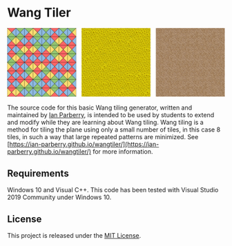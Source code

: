 # Wang Tiler

![Some examples.](/Doxygen/Images/tilings.png)

The source code for this basic Wang tiling generator, written and maintained by
[Ian Parberry](http://ianparberry.com), is intended to be used by students to
extend and modify while they are learning about Wang tiling. Wang tiling is
a method for tiling the plane using only a small number of tiles, in this case
8 tiles, in such a way that large repeated patterns are minimized. See 
[https://ian-parberry.github.io/wangtiler/](https://ian-parberry.github.io/wangtiler/)
for more information.

## Requirements

Windows 10 and Visual C++.
This code has been tested with Visual Studio 2019 Community under Windows 10.

## License

This project is released under the
[MIT License](https://github.com/Ian-Parberry/wangtiler/blob/master/LICENSE).